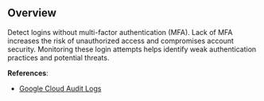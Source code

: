 ## Overview

Detect logins without multi-factor authentication (MFA). Lack of MFA increases the risk of unauthorized access and compromises account security. Monitoring these login attempts helps identify weak authentication practices and potential threats.

**References**:
- [Google Cloud Audit Logs](https://cloud.google.com/logging/docs/audit)